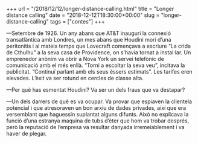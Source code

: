 +++
url = "/2018/12/12/longer-distance-calling.html"
title = "Longer distance calling"
date = "2018-12-12T18:30:00+00:00"
slug = "longer-distance-calling"
tags = ["contes"]
+++

<p>—Setembre de 1926. Un any abans que AT&amp;T inauguri la connexió transatlàntica amb Londres, un mes abans que Houdini mori d’una peritonitis i al mateix temps que Lovecraft començava a escriure “La crida de Cthulhu” a la seva casa de Providence, on s’havia tornat a instal·lar. Un emprenedor anònim va obrir a Nova York un servei telefònic de comunicació amb el més enllà. “Torni a escoltar la seva veu”, incitava la publicitat. “Continuï parlant amb els seus éssers estimats”. Les tarifes eren elevades. L’èxit va ser rotund en cercles de classe alta.</p>
<p>—Per què has esmentat Houdini? Va ser un dels fraus que va destapar?</p>
<p>—Un dels darrers de què es va ocupar. Va provar que espiaven la clientela potencial i que atresoraven un bon arxiu de dades privades, així que era versemblant que haguessin suplantat alguns difunts. Això no explicava la funció d’una estranya maquina de tubs d’èter que hom va trobar després, però la reputació de l’empresa va resultar danyada irremeiablement i va haver de plegar.</p>
